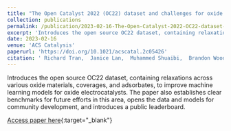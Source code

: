 ```yaml
---
title: "The Open Catalyst 2022 (OC22) dataset and challenges for oxide electrocatalysts"
collection: publications
permalink: /publication/2023-02-16-The-Open-Catalyst-2022-OC22-dataset-and-challenges-for-oxide-electrocatalysts
excerpt: 'Introduces the open source OC22 dataset, containing relaxations across various oxide materials, coverages, and adsorbates, to improve machine learning models for oxide electrocatalysts.  The paper also establishes clear benchmarks for future efforts in this area, opens the data and models for community development, and introduces a public leaderboard.'
date: 2023-02-16
venue: 'ACS Catalysis'
paperurl: 'https://doi.org/10.1021/acscatal.2c05426'
citation: ' Richard Tran,  Janice Lan,  Muhammed Shuaibi,  Brandon Wood,  Siddharth Goyal,  Abhishek Das,  Javier Heras-Domingo,  Adeesh Kolluru,  Ammar Rizvi,  <b>Nima Shoghi</b>,  Anuroop Sriram,  Félix Therrien,  Jehad Abed,  Oleksandr Voznyy,  Edward Sargent,  Zachary Ulissi,  C. Zitnick, &quot;The Open Catalyst 2022 (OC22) dataset and challenges for oxide electrocatalysts.&quot; ACS Catalysis, 2023.'
---
```

Introduces the open source OC22 dataset, containing relaxations across various oxide materials, coverages, and adsorbates, to improve machine learning models for oxide electrocatalysts.  The paper also establishes clear benchmarks for future efforts in this area, opens the data and models for community development, and introduces a public leaderboard.

[Access paper here](https://doi.org/10.1021/acscatal.2c05426){:target="_blank"}
